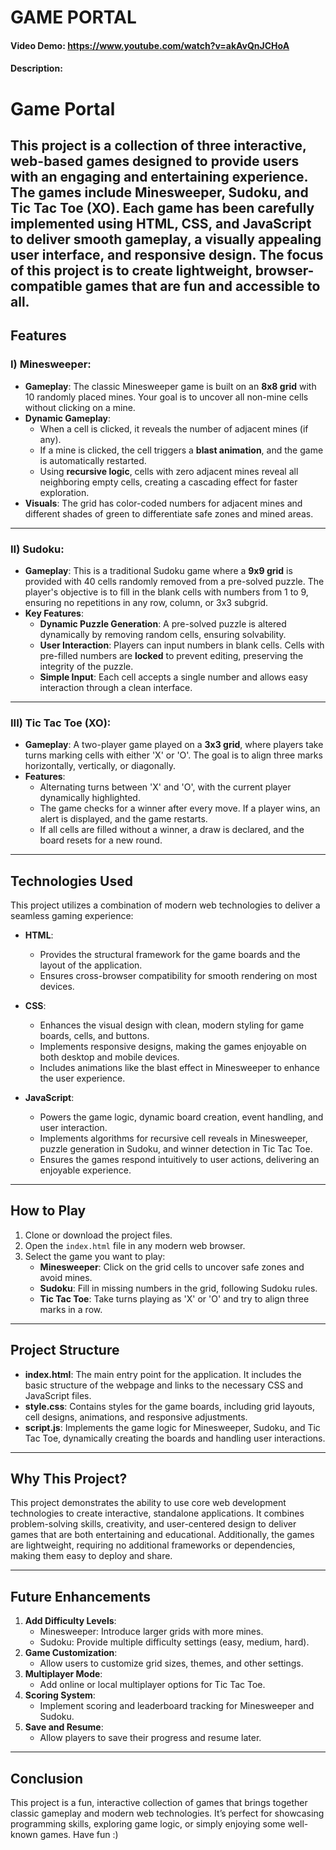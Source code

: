 # GAME PORTAL
#### Video Demo:  https://www.youtube.com/watch?v=akAvQnJCHoA
#### Description:
# Game Portal

This project is a collection of three interactive, web-based games designed to provide users with an engaging and entertaining experience. The games include **Minesweeper**, **Sudoku**, and **Tic Tac Toe (XO)**. Each game has been carefully implemented using HTML, CSS, and JavaScript to deliver smooth gameplay, a visually appealing user interface, and responsive design. The focus of this project is to create lightweight, browser-compatible games that are fun and accessible to all.
---

## Features

### I) Minesweeper:
- **Gameplay**: The classic Minesweeper game is built on an **8x8 grid** with 10 randomly placed mines. Your goal is to uncover all non-mine cells without clicking on a mine.
- **Dynamic Gameplay**:
  - When a cell is clicked, it reveals the number of adjacent mines (if any).
  - If a mine is clicked, the cell triggers a **blast animation**, and the game is automatically restarted.
  - Using **recursive logic**, cells with zero adjacent mines reveal all neighboring empty cells, creating a cascading effect for faster exploration.
- **Visuals**: The grid has color-coded numbers for adjacent mines and different shades of green to differentiate safe zones and mined areas.

---

### II) Sudoku:
- **Gameplay**: This is a traditional Sudoku game where a **9x9 grid** is provided with 40 cells randomly removed from a pre-solved puzzle. The player's objective is to fill in the blank cells with numbers from 1 to 9, ensuring no repetitions in any row, column, or 3x3 subgrid.
- **Key Features**:
  - **Dynamic Puzzle Generation**: A pre-solved puzzle is altered dynamically by removing random cells, ensuring solvability.
  - **User Interaction**: Players can input numbers in blank cells. Cells with pre-filled numbers are **locked** to prevent editing, preserving the integrity of the puzzle.
  - **Simple Input**: Each cell accepts a single number and allows easy interaction through a clean interface.

---

### III) Tic Tac Toe (XO):
- **Gameplay**: A two-player game played on a **3x3 grid**, where players take turns marking cells with either 'X' or 'O'. The goal is to align three marks horizontally, vertically, or diagonally.
- **Features**:
  - Alternating turns between 'X' and 'O', with the current player dynamically highlighted.
  - The game checks for a winner after every move. If a player wins, an alert is displayed, and the game restarts.
  - If all cells are filled without a winner, a draw is declared, and the board resets for a new round.

---

## Technologies Used

This project utilizes a combination of modern web technologies to deliver a seamless gaming experience:

- **HTML**:
  - Provides the structural framework for the game boards and the layout of the application.
  - Ensures cross-browser compatibility for smooth rendering on most devices.

- **CSS**:
  - Enhances the visual design with clean, modern styling for game boards, cells, and buttons.
  - Implements responsive designs, making the games enjoyable on both desktop and mobile devices.
  - Includes animations like the blast effect in Minesweeper to enhance the user experience.

- **JavaScript**:
  - Powers the game logic, dynamic board creation, event handling, and user interaction.
  - Implements algorithms for recursive cell reveals in Minesweeper, puzzle generation in Sudoku, and winner detection in Tic Tac Toe.
  - Ensures the games respond intuitively to user actions, delivering an enjoyable experience.

---

## How to Play

1. Clone or download the project files.
2. Open the `index.html` file in any modern web browser.
3. Select the game you want to play:
   - **Minesweeper**: Click on the grid cells to uncover safe zones and avoid mines.
   - **Sudoku**: Fill in missing numbers in the grid, following Sudoku rules.
   - **Tic Tac Toe**: Take turns playing as 'X' or 'O' and try to align three marks in a row.

---

## Project Structure

- **index.html**: The main entry point for the application. It includes the basic structure of the webpage and links to the necessary CSS and JavaScript files.
- **style.css**: Contains styles for the game boards, including grid layouts, cell designs, animations, and responsive adjustments.
- **script.js**: Implements the game logic for Minesweeper, Sudoku, and Tic Tac Toe, dynamically creating the boards and handling user interactions.

---

## Why This Project?

This project demonstrates the ability to use core web development technologies to create interactive, standalone applications. It combines problem-solving skills, creativity, and user-centered design to deliver games that are both entertaining and educational. Additionally, the games are lightweight, requiring no additional frameworks or dependencies, making them easy to deploy and share.

---

## Future Enhancements

1. **Add Difficulty Levels**:
   - Minesweeper: Introduce larger grids with more mines.
   - Sudoku: Provide multiple difficulty settings (easy, medium, hard).
2. **Game Customization**:
   - Allow users to customize grid sizes, themes, and other settings.
3. **Multiplayer Mode**:
   - Add online or local multiplayer options for Tic Tac Toe.
4. **Scoring System**:
   - Implement scoring and leaderboard tracking for Minesweeper and Sudoku.
5. **Save and Resume**:
   - Allow players to save their progress and resume later.

---

## Conclusion

This project is a fun, interactive collection of games that brings together classic gameplay and modern web technologies. It’s perfect for showcasing programming skills, exploring game logic, or simply enjoying some well-known games. Have fun :)
